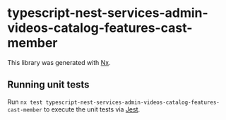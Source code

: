 # typescript-nest-services-admin-videos-catalog-features-cast-member

This library was generated with [Nx](https://nx.dev).

## Running unit tests

Run `nx test typescript-nest-services-admin-videos-catalog-features-cast-member` to execute the unit tests via [Jest](https://jestjs.io).
